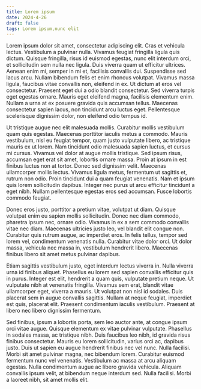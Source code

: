 ```yaml
---
title: Lorem ipsum
date: 2024-4-26
draft: false
tags: Lorem ipsum,nunc elit
---
```


Lorem ipsum dolor sit amet, consectetur adipiscing elit. Cras et vehicula lectus. Vestibulum a pulvinar nulla. Vivamus feugiat fringilla ligula quis dictum. Quisque fringilla, risus id euismod egestas, nunc elit interdum orci, et sollicitudin sem nulla nec ligula. Duis viverra quam ut efficitur ultrices. Aenean enim mi, semper in mi et, facilisis convallis dui. Suspendisse sed lacus arcu. Nullam bibendum felis et enim rhoncus volutpat. Vivamus massa ligula, faucibus vitae convallis non, eleifend in ex. Ut dictum at eros vel consectetur. Praesent eget dui a odio blandit consectetur. Sed viverra turpis eget egestas ornare. Mauris eget eleifend magna, facilisis elementum enim. Nullam a urna at ex posuere gravida quis accumsan tellus. Maecenas consectetur sapien lacus, non tincidunt arcu luctus eget. Pellentesque scelerisque dignissim dolor, non eleifend odio tempus id.

Ut tristique augue nec elit malesuada mollis. Curabitur mollis vestibulum quam quis egestas. Maecenas porttitor iaculis metus a commodo. Mauris vestibulum, nisl eu feugiat tempor, quam justo vulputate libero, ac tristique mauris ex ut lorem. Nam tincidunt odio malesuada sapien luctus, et cursus mi cursus. Vivamus vel dolor at augue mollis tristique. Sed ipsum risus, accumsan eget erat sit amet, lobortis ornare massa. Proin at ipsum in est finibus luctus non at tortor. Donec sed dignissim velit. Maecenas ullamcorper mollis lectus. Vivamus ligula metus, fermentum ut sagittis et, rutrum non odio. Proin tincidunt dui a quam feugiat venenatis. Nam et ipsum quis lorem sollicitudin dapibus. Integer nec purus ut arcu efficitur tincidunt a eget nibh. Nullam pellentesque egestas eros sed accumsan. Fusce lobortis commodo feugiat.

Donec eros justo, porttitor a pretium vitae, volutpat ut diam. Quisque volutpat enim eu sapien mollis sollicitudin. Donec nec diam commodo, pharetra ipsum nec, ornare odio. Vivamus in ex a sem commodo convallis vitae nec diam. Maecenas ultricies justo leo, vel blandit elit congue non. Curabitur quis rutrum augue, ac imperdiet eros. In felis tellus, tempor sed lorem vel, condimentum venenatis nulla. Curabitur vitae dolor orci. Ut dolor massa, vehicula nec massa in, vestibulum hendrerit libero. Maecenas finibus libero sit amet metus pulvinar dapibus.

Etiam sagittis vestibulum justo, eget interdum lectus viverra in. Nulla viverra urna id finibus aliquet. Phasellus eu lorem sed sapien convallis efficitur quis in purus. Integer est elit, hendrerit a quam quis, vulputate pretium neque. Ut vulputate nibh at venenatis fringilla. Vivamus sem erat, blandit vitae ullamcorper eget, viverra a mauris. Ut volutpat non nisl id sodales. Duis placerat sem in augue convallis sagittis. Nullam at neque feugiat, imperdiet est quis, placerat elit. Praesent condimentum iaculis vestibulum. Praesent at libero nec libero dignissim fermentum.

Sed finibus, ipsum a lobortis porta, sem leo auctor ante, at congue ipsum orci vitae augue. Quisque elementum ex vitae pulvinar vulputate. Phasellus in sodales massa, ac tristique nibh. Duis faucibus leo nibh, id gravida risus finibus consectetur. Mauris eu lorem sollicitudin, varius orci ac, dapibus justo. Duis ut sapien eu augue hendrerit finibus nec vel nunc. Nulla facilisi. Morbi sit amet pulvinar magna, nec bibendum lorem. Curabitur euismod fermentum nunc vel venenatis. Vestibulum ac massa at arcu aliquam egestas. Nulla condimentum augue ac libero gravida vehicula. Aliquam convallis ipsum velit, at bibendum neque interdum sed. Nulla facilisi. Morbi a laoreet nibh, sit amet mollis elit.